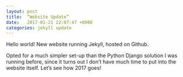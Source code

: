 ```yaml
---
layout: post
title:  “Website Update”
date:   2017-01-21 22:07:47 +0000
categories: jekyll update
---
```

Hello world! New website running Jekyll, hosted on Github.

Opted for a much simpler set-up than the Python Django solution I was running before, since it turns out I don’t have much time to put into the website itself. Let’s see how 2017 goes!
